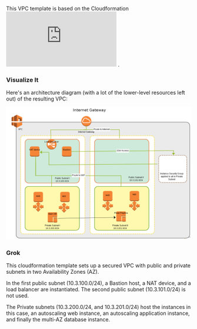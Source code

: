 This VPC template is based on the Cloudformation ![Office hours of 20140213](https://github.com/evandbrown/aws-hangouts/blob/master/20140213_cfn/README.md) .
### Visualize It
Here's an architecture diagram (with a lot of the lower-level resources left out) of the resulting VPC:

![](img/VPC_Diagram-1.png)


### Grok
This cloudformation template sets up a secured VPC with public and private subnets in two Availability Zones (AZ).

In the first public subnet (10.3.100.0/24), a Bastion host, a NAT device, and a load balancer are instantiated. The second public subnet (10.3.101.0/24) is not used.

 The Private subnets (10.3.200.0/24, and 10.3.201.0/24) host the instances in this case, an autoscaling web instance, an autoscaling application instance, and finally the multi-AZ database instance.
